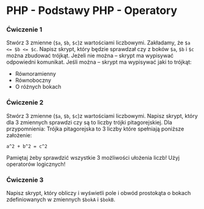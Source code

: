 # PHP - Podstawy PHP - Operatory 


### Ćwiczenie 1
Stwórz 3 zmienne (```$a```, ```$b```, ```$c```)z wartościami liczbowymi.
Zakładamy, że ```$a <= $b <= $c```. 
Napisz skrypt, który będzie sprawdzał czy z boków ```$a```, ```$b``` i ```$c``` można zbudować trójkąt. 
Jeżeli nie można – skrypt ma wypisywać odpowiedni komunikat. 
Jeśli można – skrypt ma wypisywać jaki to trójkąt:
* Równoramienny
* Równoboczny
* O różnych bokach



### Ćwiczenie 2
Stwórz 3 zmienne (```$a```, ```$b```, ```$c```)z wartościami liczbowymi.
Napisz skrypt, który dla 3 zmiennych sprawdzi czy są to liczby trójki pitagorejskiej.
Dla przypomnienia: 
Trójka pitagorejska to 3 liczby które spełniają poniższe założenie:
```
a^2 + b^2 = c^2
```
Pamiętaj żeby sprawdzić wszystkie 3 możliwości ułożenia liczb! 
Użyj operatorów logicznych!

### Ćwiczenie 3
Napisz skrypt, który obliczy i wyświetli pole i obwód prostokąta o bokach zdefiniowanych w zmiennych ```$bokA``` i ```$bokB```.



